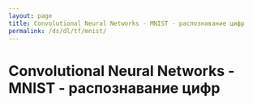 ```yaml
---
layout: page
title: Convolutional Neural Networks - MNIST - распознавание цифр
permalink: /ds/dl/tf/mnist/
---
```


# Convolutional Neural Networks - MNIST - распознавание цифр
